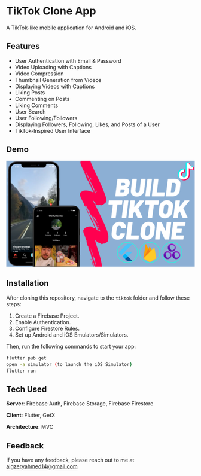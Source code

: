 # TikTok Clone App

A TikTok-like mobile application for Android and iOS.

## Features

- User Authentication with Email & Password
- Video Uploading with Captions
- Video Compression
- Thumbnail Generation from Videos
- Displaying Videos with Captions
- Liking Posts
- Commenting on Posts
- Liking Comments
- User Search
- User Following/Followers
- Displaying Followers, Following, Likes, and Posts of a User
- TikTok-Inspired User Interface

## Demo

![Screenshot](/screenshot.png)
</p>

## Installation

After cloning this repository, navigate to the `tiktok` folder and follow these steps:

1. Create a Firebase Project.
2. Enable Authentication.
3. Configure Firestore Rules.
4. Set up Android and iOS Emulators/Simulators.

Then, run the following commands to start your app:

```bash
flutter pub get
open -a simulator (to launch the iOS Simulator)
flutter run
```
## Tech Used
**Server**: Firebase Auth, Firebase Storage, Firebase Firestore

**Client**: Flutter, GetX

**Architecture**: MVC
    
## Feedback

If you have any feedback, please reach out to me at algzeryahmed14@gmail.com
